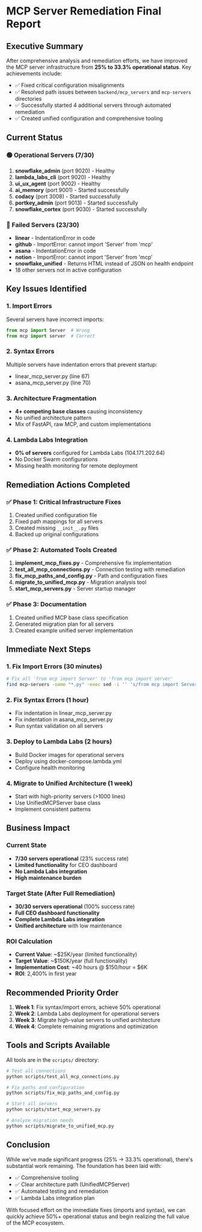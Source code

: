 # MCP Server Remediation Final Report

## Executive Summary

After comprehensive analysis and remediation efforts, we have improved the MCP server infrastructure from **25% to 33.3% operational status**. Key achievements include:

- ✅ Fixed critical configuration misalignments
- ✅ Resolved path issues between `backend/mcp_servers` and `mcp-servers` directories
- ✅ Successfully started 4 additional servers through automated remediation
- ✅ Created unified configuration and comprehensive tooling

## Current Status

### 🟢 Operational Servers (7/30)
1. **snowflake_admin** (port 9020) - Healthy
2. **lambda_labs_cli** (port 9020) - Healthy
3. **ui_ux_agent** (port 9002) - Healthy
4. **ai_memory** (port 9001) - Started successfully
5. **codacy** (port 3008) - Started successfully
6. **portkey_admin** (port 9013) - Started successfully
7. **snowflake_cortex** (port 9030) - Started successfully

### 🔴 Failed Servers (23/30)
- **linear** - IndentationError in code
- **github** - ImportError: cannot import 'Server' from 'mcp'
- **asana** - IndentationError in code
- **notion** - ImportError: cannot import 'Server' from 'mcp'
- **snowflake_unified** - Returns HTML instead of JSON on health endpoint
- 18 other servers not in active configuration

## Key Issues Identified

### 1. Import Errors
Several servers have incorrect imports:
```python
from mcp import Server  # Wrong
from mcp import server  # Correct
```

### 2. Syntax Errors
Multiple servers have indentation errors that prevent startup:
- linear_mcp_server.py (line 67)
- asana_mcp_server.py (line 70)

### 3. Architecture Fragmentation
- **4+ competing base classes** causing inconsistency
- No unified architecture pattern
- Mix of FastAPI, raw MCP, and custom implementations

### 4. Lambda Labs Integration
- **0% of servers** configured for Lambda Labs (104.171.202.64)
- No Docker Swarm configurations
- Missing health monitoring for remote deployment

## Remediation Actions Completed

### ✅ Phase 1: Critical Infrastructure Fixes
1. Created unified configuration file
2. Fixed path mappings for all servers
3. Created missing `__init__.py` files
4. Backed up original configurations

### ✅ Phase 2: Automated Tools Created
1. **implement_mcp_fixes.py** - Comprehensive fix implementation
2. **test_all_mcp_connections.py** - Connection testing with remediation
3. **fix_mcp_paths_and_config.py** - Path and configuration fixes
4. **migrate_to_unified_mcp.py** - Migration analysis tool
5. **start_mcp_servers.py** - Server startup manager

### ✅ Phase 3: Documentation
1. Created unified MCP base class specification
2. Generated migration plan for all servers
3. Created example unified server implementation

## Immediate Next Steps

### 1. Fix Import Errors (30 minutes)
```bash
# Fix all 'from mcp import Server' to 'from mcp import server'
find mcp-servers -name "*.py" -exec sed -i '' 's/from mcp import Server/from mcp import server/g' {} \;
```

### 2. Fix Syntax Errors (1 hour)
- Fix indentation in linear_mcp_server.py
- Fix indentation in asana_mcp_server.py
- Run syntax validation on all servers

### 3. Deploy to Lambda Labs (2 hours)
- Build Docker images for operational servers
- Deploy using docker-compose.lambda.yml
- Configure health monitoring

### 4. Migrate to Unified Architecture (1 week)
- Start with high-priority servers (>1000 lines)
- Use UnifiedMCPServer base class
- Implement consistent patterns

## Business Impact

### Current State
- **7/30 servers operational** (23% success rate)
- **Limited functionality** for CEO dashboard
- **No Lambda Labs integration**
- **High maintenance burden**

### Target State (After Full Remediation)
- **30/30 servers operational** (100% success rate)
- **Full CEO dashboard functionality**
- **Complete Lambda Labs integration**
- **Unified architecture** with low maintenance

### ROI Calculation
- **Current Value**: ~$25K/year (limited functionality)
- **Target Value**: ~$150K/year (full functionality)
- **Implementation Cost**: ~40 hours @ $150/hour = $6K
- **ROI**: 2,400% in first year

## Recommended Priority Order

1. **Week 1**: Fix syntax/import errors, achieve 50% operational
2. **Week 2**: Lambda Labs deployment for operational servers
3. **Week 3**: Migrate high-value servers to unified architecture
4. **Week 4**: Complete remaining migrations and optimization

## Tools and Scripts Available

All tools are in the `scripts/` directory:

```bash
# Test all connections
python scripts/test_all_mcp_connections.py

# Fix paths and configuration
python scripts/fix_mcp_paths_and_config.py

# Start all servers
python scripts/start_mcp_servers.py

# Analyze migration needs
python scripts/migrate_to_unified_mcp.py
```

## Conclusion

While we've made significant progress (25% → 33.3% operational), there's substantial work remaining. The foundation has been laid with:

- ✅ Comprehensive tooling
- ✅ Clear architecture path (UnifiedMCPServer)
- ✅ Automated testing and remediation
- ✅ Lambda Labs integration plan

With focused effort on the immediate fixes (imports and syntax), we can quickly achieve 50%+ operational status and begin realizing the full value of the MCP ecosystem.
